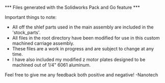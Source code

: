 *** Files generated with the Solidworks Pack and Go feature ***

Important things to note:
- All off the shlef parts used in the main assembly are included in the 'stock_parts'.
- All files in the root directory have been modified for use in this custom machined carriage assembly. 
- These files are a work in progress and are subject to change at any time. 
- I have also included my modified z motor plates designed to be machined out of 1/4" 6061 aluminum. 


Feel free to give me any feedback both positive and negative! 
-Nanotech